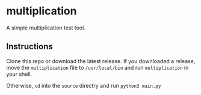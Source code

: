 # multiplication
A simple multiplication test tool.
## Instructions
Clone this repo or download the latest release.
If you downloaded a release, move the ```multiplication``` file to ```/usr/local/bin``` and run ```multiplication``` in your shell.

Otherwise, ```cd``` into the ```source``` directry and run ```python3 main.py```
